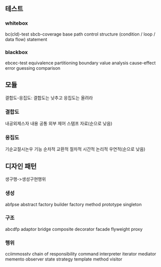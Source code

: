 ## 테스트
### whitebox
bc(cld)-test sbcb-coverage
base path
control structure
(condition / loop / data flow)
statement
### blackbox
ebcec-test
equivalence partitioning
boundary value analysis
cause-effect
error guessing
comparison

## 모듈
결합도-응집도: 결합도는 낮추고 응집도는 올려라
### 결합도
내공외제스자
내용
공통
외부
제어
스탬프
자료(순으로 낮음)

### 응집도
기순교절시논우
기능
순차적
교환적
절차적
시간적
논리적
우연적(순으로 낮음)

## 디자인 패턴
생구행->생성구현행위
### 생성
abfpse
abstract factory
builder
factory method
prototype
singleton
### 구조
abcdfp
adaptor
bridge
composite
decorator
facade
flyweight
proxy
### 행위
cciimmosstv
chain of responsibility
command
interpreter
iterator
mediator
memento
observer
state
strategy
template method
visitor
